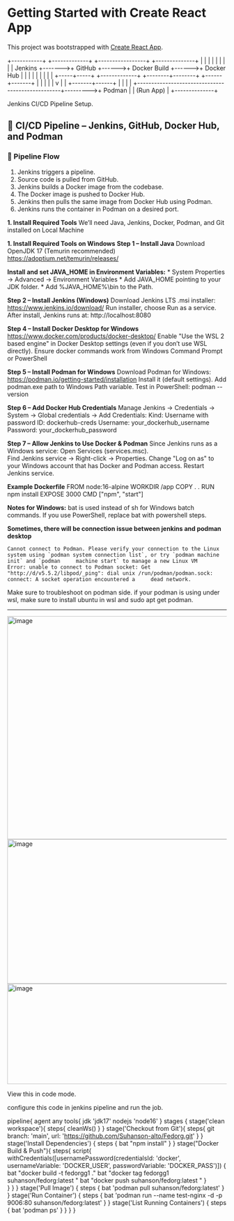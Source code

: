 # Getting Started with Create React App

This project was bootstrapped with [Create React App](https://github.com/facebook/create-react-app).

+-----------+        +-------------+       +-----------------+       +--------------+
|           |        |             |       |                 |       |              |
|  Jenkins  +------->+   GitHub    +------>+   Docker Build  +------>+  Docker Hub  |
|           |        |             |       |                 |       |              |
+-----+-----+        +-------------+       +--------+--------+       +------+-------+
      |                                                  |                  |
      |                                                  |                  v
      |                                                  |          +-------+------+
      |                                                  |          |              |
      +--------------------------------------------------+--------->+   Podman     |
                                                                     |  (Run App)   |
                                                                     +--------------+





Jenkins CI/CD Pipeline Setup.

## 🚀 CI/CD Pipeline – Jenkins, GitHub, Docker Hub, and Podman

### 🔄 Pipeline Flow

1. Jenkins triggers a pipeline.
2. Source code is pulled from GitHub.
3. Jenkins builds a Docker image from the codebase.
4. The Docker image is pushed to Docker Hub.
5. Jenkins then pulls the same image from Docker Hub using Podman.
6. Jenkins runs the container in Podman on a desired port.

**1. Install Required Tools**
We’ll need Java, Jenkins, Docker, Podman, and Git installed on Local Machine

**1. Install Required Tools on Windows**
**Step 1 – Install Java**
	Download OpenJDK 17 (Temurin recommended)
	https://adoptium.net/temurin/releases/

**Install and set JAVA_HOME in Environment Variables:**
	* System Properties → Advanced → Environment Variables
 	* Add JAVA_HOME pointing to your JDK folder.
  	* Add %JAVA_HOME%\bin to the Path.

**Step 2 – Install Jenkins (Windows)**
	Download Jenkins LTS .msi installer:
	https://www.jenkins.io/download/
	Run installer, choose Run as a service.
 	After install, Jenkins runs at: http://localhost:8080

**Step 4 – Install Docker Desktop for Windows**
	https://www.docker.com/products/docker-desktop/
	Enable "Use the WSL 2 based engine" in Docker Desktop settings (even if you don’t use WSL directly).
	Ensure docker commands work from Windows Command Prompt or PowerShell

**Step 5 – Install Podman for Windows**
Download Podman for Windows:
https://podman.io/getting-started/installation
Install it (default settings).
Add podman.exe path to Windows Path variable.
Test in PowerShell: podman --version

**Step 6 – Add Docker Hub Credentials**
	Manage Jenkins → Credentials → System → Global credentials → Add Credentials:
	Kind: Username with password
 	ID: dockerhub-creds
  	Username: your_dockerhub_username	
   	Password: your_dockerhub_password

**Step 7 – Allow Jenkins to Use Docker & Podman**
	Since Jenkins runs as a Windows service:
 	Open Services (services.msc).	
  	Find Jenkins service → Right-click → Properties.
	Change "Log on as" to your Windows account that has Docker and Podman access.
	Restart Jenkins service.

**Example Dockerfile**
	FROM node:16-alpine
	WORKDIR /app
	COPY . .
	RUN npm install
	EXPOSE 3000
	CMD ["npm", "start"]

**Notes for Windows:**
	bat is used instead of sh for Windows batch commands.
	If you use PowerShell, replace bat with powershell steps.





**Sometimes, there will be connection issue between jenkins and podman desktop**

	Cannot connect to Podman. Please verify your connection to the Linux system using `podman system connection list`, or try `podman machine init` and `podman 	machine start` to manage a new Linux VM
	Error: unable to connect to Podman socket: Get "http://d/v5.5.2/libpod/_ping": dial unix /run/podman/podman.sock: connect: A socket operation encountered a 	dead network.


Make sure to troubleshoot on podman side.
if your podman is using under wsl, make sure to install ubuntu in wsl and sudo apt get podman. 


 ___________________________________________________________________________________________________________________________________________________

<img width="940" height="511" alt="image" src="https://github.com/user-attachments/assets/b3899baf-eb54-4aa1-b4e0-e3fef83f2d44" />


<img width="940" height="331" alt="image" src="https://github.com/user-attachments/assets/de3eb1d7-346b-44c7-80dd-7a50e1f85c05" />

<img width="940" height="230" alt="image" src="https://github.com/user-attachments/assets/c9017afc-cea4-4636-8d6d-abf7a4c3893a" />



View this in code mode. 

configure this code in jenkins pipeline and run the job.



pipeline{
    agent any
    tools{
        jdk 'jdk17'
        nodejs 'node16'
    }
    stages {
        stage('clean workspace'){
            steps{
                cleanWs()
            }
        }
        stage('Checkout from Git'){
            steps{
                git branch: 'main', url: 'https://github.com/Suhanson-alto/Fedorg.git'
            }
        }
        stage('Install Dependencies') {
            steps {
                bat "npm install"
            }
        }
        stage("Docker Build & Push"){
            steps{
                script{
                   withCredentials([usernamePassword(credentialsId: 'docker', usernameVariable: 'DOCKER_USER', passwordVariable: 'DOCKER_PASS')]) {   
                       bat "docker build -t fedorgg1 ."
                       bat "docker tag fedorgg1 suhanson/fedorg:latest "
                       bat "docker push suhanson/fedorg:latest "
                    }   
                }
            }
        }
	    stage('Pull Image') {
      	    steps {
        	bat 'podman pull suhanson/fedorg:latest'
      		}
    	}
    	stage('Run Container') {
      	    steps {
        	bat 'podman run --name test-nginx -d -p 9006:80 suhanson/fedorg:latest'
      		}
    	}
    	stage('List Running Containers') {
      	    steps {
        	bat 'podman ps'
      		}
    	}
    }
}
